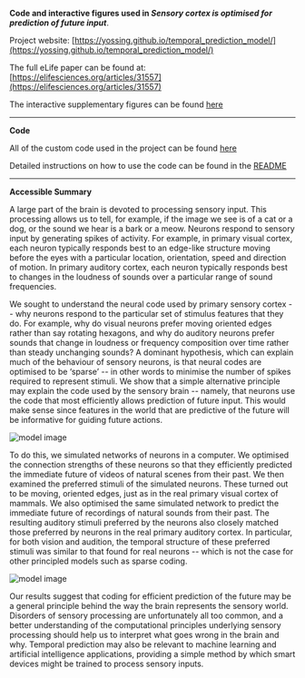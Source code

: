 **Code and interactive figures used in *Sensory cortex is optimised for prediction of future input***.

Project website: [https://yossing.github.io/temporal_prediction_model/](https://yossing.github.io/temporal_prediction_model/)

The full eLife paper can be found at: [https://elifesciences.org/articles/31557](https://elifesciences.org/articles/31557)

The interactive supplementary figures can be found [here](https://yossing.github.io/temporal_prediction_model/figures/interactive_supplementary_figures.html)

----

**Code**

All of the custom code used in the project can be found [here](https://github.com/yossing/temporal_prediction_model/tree/master/src)

Detailed instructions on how to use the code can be found in the [README](https://github.com/yossing/temporal_prediction_model/tree/master/src/README.md) 

----

**Accessible Summary** 

A large part of the brain is devoted to processing sensory input. This processing allows us to tell, for example, if the image we see is of a cat or a dog, or the sound we hear is a bark or a meow. Neurons respond to sensory input by generating spikes of activity. For example, in primary visual cortex, each neuron typically responds best to an edge-like structure moving before the eyes with a particular location, orientation, speed and direction of motion. In primary auditory cortex, each neuron typically responds best to changes in the loudness of sounds over a particular range of sound frequencies.

We sought to understand the neural code used by primary sensory cortex -- why neurons respond to the particular set of stimulus features that they do. For example, why do visual neurons prefer moving oriented edges rather than say rotating hexagons, and why do auditory neurons prefer sounds that change in loudness or frequency composition over time rather than steady unchanging sounds? A dominant hypothesis, which can explain much of the behaviour of sensory neurons, is that neural codes are optimised to be ‘sparse’ -- in other words to minimise the number of spikes required to represent stimuli. We show that a simple alternative principle may explain the code used by the sensory brain -- namely, that neurons use the code that most efficiently allows prediction of future input. This would make sense since features in the world that are predictive of the future will be informative for guiding future actions.

![model image](/figures/manuscript_figures/Figure1.png)

To do this, we simulated networks of neurons in a computer. We optimised the connection strengths of these neurons so that they efficiently predicted the immediate future of videos of natural scenes from their past. We then examined the preferred stimuli of the simulated neurons. These turned out to be moving, oriented edges, just as in the real primary visual cortex of mammals. We also optimised the same simulated network to predict the immediate future of recordings of natural sounds from their past.  The resulting auditory stimuli preferred by the neurons also closely matched those preferred by neurons in the real primary auditory cortex. In particular, for both vision and audition, the temporal structure of these preferred stimuli was similar to that found for real neurons -- which is not the case for other principled models such as sparse coding.

![model image](/figures/manuscript_figures/Figure2.png)

Our results suggest that coding for efficient prediction of the future may be a general principle behind the way the brain represents the sensory world. Disorders of sensory processing are unfortunately all too common, and a better understanding of the computational principles underlying sensory processing should help us to interpret what goes wrong in the brain and why. Temporal prediction may also be relevant to machine learning and artificial intelligence applications, providing a simple method by which smart devices might be trained to process sensory inputs.
